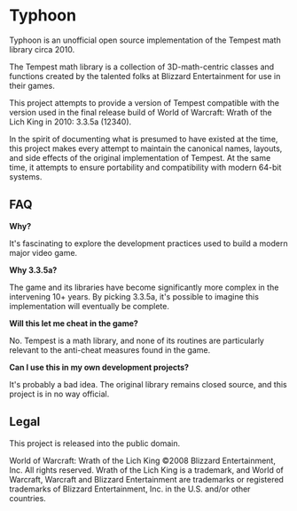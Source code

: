 # Typhoon

Typhoon is an unofficial open source implementation of the Tempest math
library circa 2010.

The Tempest math library is a collection of 3D-math-centric classes and
functions created by the talented folks at Blizzard Entertainment for use in
their games.

This project attempts to provide a version of Tempest compatible with the
version used in the final release build of World of Warcraft: Wrath of the
Lich King in 2010: 3.3.5a (12340).

In the spirit of documenting what is presumed to have existed at the time,
this project makes every attempt to maintain the canonical names, layouts, and
side effects of the original implementation of Tempest. At the same time, it
attempts to ensure portability and compatibility with modern 64-bit systems.

## FAQ

**Why?**

It's fascinating to explore the development practices used to build a modern
major video game.

**Why 3.3.5a?**

The game and its libraries have become significantly more complex in the
intervening 10+ years. By picking 3.3.5a, it's possible to imagine this
implementation will eventually be complete.

**Will this let me cheat in the game?**

No. Tempest is a math library, and none of its routines are particularly
relevant to the anti-cheat measures found in the game.

**Can I use this in my own development projects?**

It's probably a bad idea. The original library remains closed source, and this
project is in no way official.

## Legal

This project is released into the public domain.

World of Warcraft: Wrath of the Lich King ©2008 Blizzard Entertainment, Inc.
All rights reserved. Wrath of the Lich King is a trademark, and World of
Warcraft, Warcraft and Blizzard Entertainment are trademarks or registered
trademarks of Blizzard Entertainment, Inc. in the U.S. and/or other countries.
